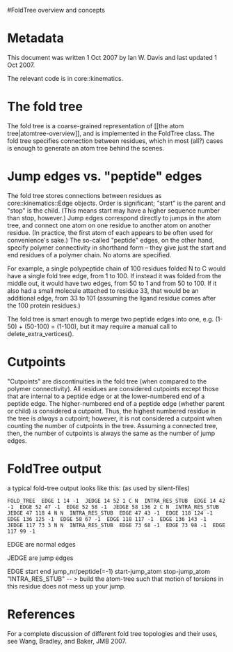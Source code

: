 #FoldTree overview and concepts

Metadata
========
This document was written 1 Oct 2007 by Ian W. Davis and last updated 1 Oct 2007.

The relevant code is in core::kinematics. 

The fold tree
=============

The fold tree is a coarse-grained representation of [[the atom tree|atomtree-overview]], and is implemented in the FoldTree class. The fold tree specifies connection between residues, which in most (all?) cases is enough to generate an atom tree behind the scenes.

Jump edges vs. "peptide" edges
==============================

The fold tree stores connections between residues as core::kinematics::Edge objects. Order is significant; "start" is the parent and "stop" is the child. (This means start may have a higher sequence number than stop, however.) Jump edges correspond directly to jumps in the atom tree, and connect one atom on one residue to another atom on another residue. (In practice, the first atom of each appears to be often used for convenience's sake.) The so-called "peptide" edges, on the other hand, specify polymer connectivity in shorthand form – they give just the start and end residues of a polymer chain. No atoms are specified.

For example, a single polypeptide chain of 100 residues folded N to C would have a single fold tree edge, from 1 to 100. If instead it was folded from the middle out, it would have two edges, from 50 to 1 and from 50 to 100. If it also had a small molecule attached to residue 33, that would be an additional edge, from 33 to 101 (assuming the ligand residue comes after the 100 protein residues.)

The fold tree is smart enough to merge two peptide edges into one, e.g. (1-50) + (50-100) = (1-100), but it may require a manual call to delete\_extra\_vertices().

Cutpoints
=========

"Cutpoints" are discontinuities in the fold tree (when compared to the polymer connectivity). All residues are considered cutpoints except those that are internal to a peptide edge or at the lower-numbered end of a peptide edge. The higher-numbered end of a peptide edge (whether parent or child) *is* considered a cutpoint. Thus, the highest numbered residue in the tree is *always* a cutpoint; however, it is not considered a cutpoint when counting the number of cutpoints in the tree. Assuming a connected tree, then, the number of cutpoints is always the same as the number of jump edges.

FoldTree output
===============

a typical fold-tree output looks like this: (as used by silent-files)

```
FOLD_TREE  EDGE 1 14 -1  JEDGE 14 52 1 C N  INTRA_RES_STUB  EDGE 14 42 -1  EDGE 52 47 -1  EDGE 52 58 -1  JEDGE 58 136 2 C N  INTRA_RES_STUB  JEDGE 47 118 4 N N  INTRA_RES_STUB  EDGE 47 43 -1  EDGE 118 124 -1  EDGE 136 125 -1  EDGE 58 67 -1  EDGE 118 117 -1  EDGE 136 143 -1  JEDGE 117 73 3 N N  INTRA_RES_STUB  EDGE 73 68 -1  EDGE 73 98 -1  EDGE 117 99 -1
```

EDGE are normal edges

JEDGE are jump edges

EDGE start end jump_nr/peptide(=-1) start-jump_atom stop-jump_atom "INTRA_RES_STUB" -- > build the atom-tree such that motion of torsions in this residue does not mess up your jump.

References
==========

For a complete discussion of different fold tree topologies and their uses, see Wang, Bradley, and Baker, JMB 2007.
